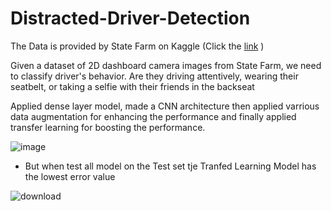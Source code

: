 # Distracted-Driver-Detection
The Data is provided by State Farm on Kaggle (Click the [link](https://www.kaggle.com/competitions/state-farm-distracted-driver-detection) )

Given a dataset of 2D dashboard camera images from State Farm, we need to classify driver's behavior. Are they driving attentively, wearing their seatbelt, or taking a selfie with their friends in the backseat

Applied dense layer model, made a CNN architecture then applied varrious data augmentation for enhancing the performance and finally applied transfer learning for boosting the performance.

![image](https://github.com/ZyadSamy96/ZyadSamy96-Distracted-Driver-Detection-/assets/94635686/15784a45-eaf8-46bc-be97-054f8e760bec)

- But when test all model on the Test set tje Tranfed Learning Model has the lowest error value 

![download](https://github.com/ZyadSamy96/ZyadSamy96-Distracted-Driver-Detection-/assets/94635686/5a7db844-09e4-48b8-9ee5-214a65c4dc01)
